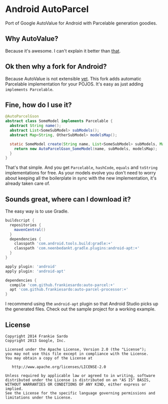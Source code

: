 Android AutoParcel
============

Port of Google AutoValue for Android with Parcelable generation goodies.

Why AutoValue?
--------

Because it's awesome.
I can't explain it better than [that](https://github.com/google/auto/tree/master/value).

Ok then why a fork for Android?
--------

Because AutoValue is not extensible [yet](https://github.com/google/auto/pull/87). This fork adds automatic Parcelable implementation for your POJOS. It's easy as just adding `implements Parcelable`.

Fine, how do I use it?
--------

```java
@AutoParcelGson
abstract class SomeModel implements Parcelable {
  abstract String name();
  abstract List<SomeSubModel> subModels();
  abstract Map<String, OtherSubModel> modelsMap();

  static SomeModel create(String name, List<SomeSubModel> subModels, Map<String, OtherSubModel> modelsMap) {
    return new AutoParcelGson_SomeModel(name, subModels, modelsMap);
  }
}
```

That's that simple. And you get `Parcelable`, `hashCode`, `equals` and `toString` implementations for free.
As your models evolve you don't need to worry about keeping all the boilerplate in sync with the new implementation, it's already taken care of.

Sounds great, where can I download it?
--------

The easy way is to use Gradle.

```groovy
buildscript {
  repositories {
    mavenCentral()
  }
  dependencies {
    classpath 'com.android.tools.build:gradle:+'
    classpath 'com.neenbedankt.gradle.plugins:android-apt:+'
  }
}

apply plugin: 'android'
apply plugin: 'android-apt'

dependencies {
  compile 'com.github.frankiesardo:auto-parcel:+'
  apt 'com.github.frankiesardo:auto-parcel-processor:+'
}
```

I recommend using the `android-apt` plugin so that Android Studio picks up the generated files.
Check out the sample project for a working example.

License
-------

    Copyright 2014 Frankie Sardo
    Copyright 2013 Google, Inc.

    Licensed under the Apache License, Version 2.0 (the "License");
    you may not use this file except in compliance with the License.
    You may obtain a copy of the License at

       http://www.apache.org/licenses/LICENSE-2.0

    Unless required by applicable law or agreed to in writing, software
    distributed under the License is distributed on an "AS IS" BASIS,
    WITHOUT WARRANTIES OR CONDITIONS OF ANY KIND, either express or implied.
    See the License for the specific language governing permissions and
    limitations under the License.
